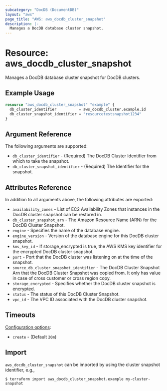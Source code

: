 ```yaml
---
subcategory: "DocDB (DocumentDB)"
layout: "aws"
page_title: "AWS: aws_docdb_cluster_snapshot"
description: |-
  Manages a DocDB database cluster snapshot.
---
```


# Resource: aws_docdb_cluster_snapshot

Manages a DocDB database cluster snapshot for DocDB clusters.

## Example Usage

```terraform
resource "aws_docdb_cluster_snapshot" "example" {
  db_cluster_identifier          = aws_docdb_cluster.example.id
  db_cluster_snapshot_identifier = "resourcetestsnapshot1234"
}
```

## Argument Reference

The following arguments are supported:

* `db_cluster_identifier` - (Required) The DocDB Cluster Identifier from which to take the snapshot.
* `db_cluster_snapshot_identifier` - (Required) The Identifier for the snapshot.

## Attributes Reference

In addition to all arguments above, the following attributes are exported:

* `availability_zones` - List of EC2 Availability Zones that instances in the DocDB cluster snapshot can be restored in.
* `db_cluster_snapshot_arn` - The Amazon Resource Name (ARN) for the DocDB Cluster Snapshot.
* `engine` - Specifies the name of the database engine.
* `engine_version` - Version of the database engine for this DocDB cluster snapshot.
* `kms_key_id` - If storage_encrypted is true, the AWS KMS key identifier for the encrypted DocDB cluster snapshot.
* `port` - Port that the DocDB cluster was listening on at the time of the snapshot.
* `source_db_cluster_snapshot_identifier` - The DocDB Cluster Snapshot Arn that the DocDB Cluster Snapshot was copied from. It only has value in case of cross customer or cross region copy.
* `storage_encrypted` - Specifies whether the DocDB cluster snapshot is encrypted.
* `status` - The status of this DocDB Cluster Snapshot.
* `vpc_id` - The VPC ID associated with the DocDB cluster snapshot.

## Timeouts

[Configuration options](https://developer.hashicorp.com/terraform/language/resources/syntax#operation-timeouts):

* `create` - (Default `20m`)

## Import

`aws_docdb_cluster_snapshot` can be imported by using the cluster snapshot identifier, e.g.,

```
$ terraform import aws_docdb_cluster_snapshot.example my-cluster-snapshot
```
